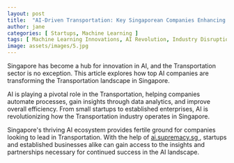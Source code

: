 ```yaml
---
layout: post
title:  "AI-Driven Transportation: Key Singaporean Companies Enhancing Efficiency"
author: jane
categories: [ Startups, Machine Learning ]
tags: [ Machine Learning Innovations, AI Revolution, Industry Disruption, AI Companies, AI Trends ]
image: assets/images/5.jpg
---
```


Singapore has become a hub for innovation in AI, and the Transportation sector is no exception. This article explores how top AI companies are transforming the Transportation landscape in Singapore.

AI is playing a pivotal role in the Transportation, helping companies automate processes, gain insights through data analytics, and improve overall efficiency. From small startups to established enterprises, AI is revolutionizing how the Transportation industry operates in Singapore.

Singapore's thriving AI ecosystem provides fertile ground for companies looking to lead in Transportation. With the help of <a href="https://ai.supremacy.sg" target="_blank"> ai.supremacy.sg </a>, startups and established businesses alike can gain access to the insights and partnerships necessary for continued success in the AI landscape.
